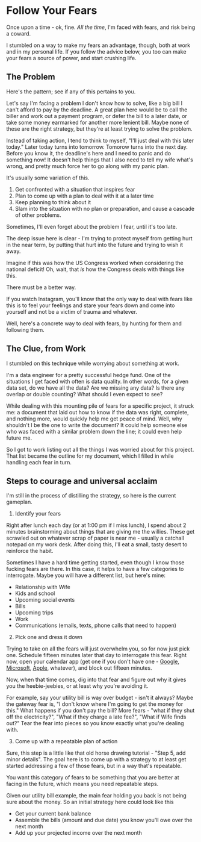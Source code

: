 Follow Your Fears
=================

Once upon a time - ok, fine.  _All the time_, I'm faced with fears, and risk being a coward.

I stumbled on a way to make my fears an advantage, though, both at work and in my personal life.  If you follow the advice below, you too can make your fears a source of power, and start crushing life.

## The Problem

Here's the pattern; see if any of this pertains to you.

Let's say I'm facing a problem I don't know how to solve, like a big bill I can't afford to pay by the deadline.  A great plan here would be to call the biller and work out a payment program, or defer the bill to a later date, or take some money earmarked for another more lenient bill.  Maybe none of these are the right strategy, but they're at least trying to solve the problem.

Instead of taking action, I tend to think to myself, "I'll just deal with this later today."  Later today turns into tomorrow.  Tomorow turns into the next day.  Before you know it, the deadline's here and I need to panic and do something now!  It doesn't help things that I also need to tell my wife what's wrong, and pretty much force her to go along with my panic plan.

It's usually some variation of this.

1. Get confronted with a situation that inspires fear
2. Plan to come up with a plan to deal with it at a later time
3. Keep planning to think about it
4. Slam into the situation with no plan or preparation, and cause a cascade of other problems.

Sometimes, I'll even forget about the problem I fear, until it's too late.

The deep issue here is clear - I'm trying to protect myself from getting hurt in the near term, by putting that hurt into the future and trying to wish it away.

Imagine if this was how the US Congress worked when considering the national deficit!  Oh, wait, that _is_ how the Congress deals with things like this.

There must be a better way.

If you watch Instagram, you'll know that the only way to deal with fears like this is to feel your feelings and stare your fears down and come into yourself and not be a victim of trauma and whatever.

Well, here's a concrete way to deal with fears, by hunting for them and following them.

## The Clue, from Work

I stumbled on this technique while worrying about something at work.

I'm a data engineer for a pretty successful hedge fund.  One of the situations I get faced with often is data quality.  In other words, for a given data set, do we have all the data?  Are we missing any data?  Is there any overlap or double counting?  What should I even expect to see?

While dealing with this mounting pile of fears for a specific project, it struck me:  a document that laid out how to know if the data was right, complete, and nothing more, would quickly help me get peace of mind.  Well, why shouldn't I be the one to write the document?  It could help someone else who was faced with a similar problem down the line; it could even help future me.

So I got to work listing out all the things I was worried about for this project.  That list became the outline for my document, which I filled in while handling each fear in turn.

## Steps to courage and universal acclaim

I'm still in the process of distilling the strategy, so here is the current gameplan.

1. Identify your fears

Right after lunch each day (or at 1:00 pm if I miss lunch), I spend about 2 minutes brainstorming about things that are giving me the willies.  These get scrawled out on whatever scrap of paper is near me - usually a catchall notepad on my work desk.  After doing this, I'll eat a small, tasty desert to reinforce the habit.

Sometimes I have a hard time getting started, even though I know those fucking fears are there.  In this case, it helps to have a few categories to interrogate.  Maybe you will have a different list, but here's mine:

- Relationship with Wife
- Kids and school
- Upcoming social events
- Bills
- Upcoming trips
- Work
- Communications (emails, texts, phone calls that need to happen)

2. Pick one and dress it down

Trying to take on all the fears will just overwhelm you, so for now just pick one.  Schedule fifteen minutes later that day to interrogate this fear.  Right now, open your calendar app (get one if you don't have one - [Google](LINK), [Microsoft](LINK), [Apple](LINK), whatever), and block out fifteen minutes.

Now, when that time comes, dig into that fear and figure out why it gives you the heebie-jeebies, or at least why you're avoiding it.

For example, say your utility bill is way over budget - isn't it always?  Maybe the gateway fear is, "I don't know where I'm going to get the money for this."  What happens if you don't pay the bill?  More fears - "what if they shut off the electricity?", "What if they charge a late fee?", "What if Wife finds out?"  Tear the fear into pieces so you know exactly what you're dealing with.

3. Come up with a repeatable plan of action

Sure, this step is a little like that old horse drawing tutorial - "Step 5, add minor details".  The goal here is to come up with a strategy to at least get started addressing a few of those fears, but in a way that's repeatable.

You want this category of fears to be something that you are better at facing in the future, which means you need repeatable steps.

Given our utility bill example, the main fear holding you back is not being sure about the money.  So an initial strategy here could look like this

- Get your current bank balance
- Assemble the bills (amount and due date) you know you'll owe over the next month
- Add up your projected income over the next month

